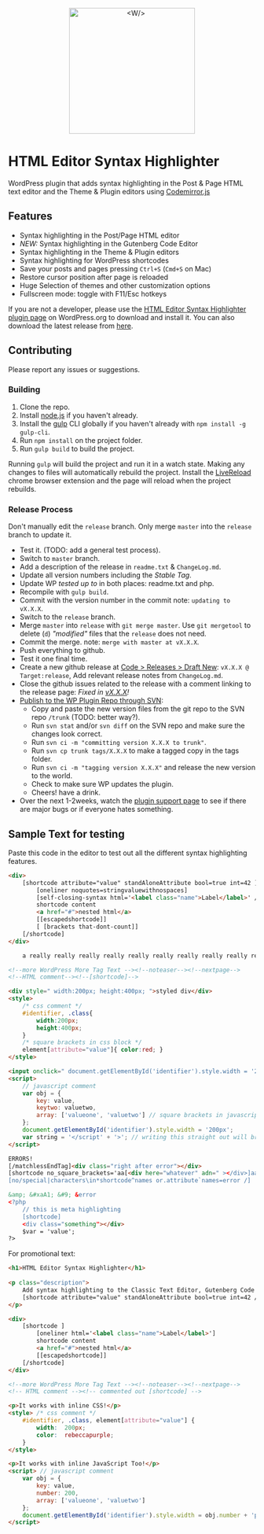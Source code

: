 <p align="center">
    <img width="256" src="https://raw.githubusercontent.com/mukhortov/HESH-WordPress-Plugin/gutenberg/assets/icon.svg?sanitize=true" alt="<W/>">
</p>

# HTML Editor Syntax Highlighter

WordPress plugin that adds syntax highlighting in the Post & Page HTML text editor and the Theme & Plugin editors using [Codemirror.js](http://codemirror.net/)

## Features

* Syntax highlighting in the Post/Page HTML editor
* _NEW:_ Syntax highlighting in the Gutenberg Code Editor
* Syntax highlighting in the Theme & Plugin editors
* Syntax highlighting for WordPress shortcodes
* Save your posts and pages pressing `Ctrl+S` (`Cmd+S` on Mac)
* Restore cursor position after page is reloaded
* Huge Selection of themes and other customization options
* Fullscreen mode: toggle with F11/Esc hotkeys

If you are not a developer, please use the [HTML Editor Syntax Highlighter plugin page](http://wordpress.org/plugins/html-editor-syntax-highlighter/) on WordPress.org to download and install it. You can also download the latest release from [here](https://github.com/mukhortov/HESH-WordPress-Plugin/releases).

## Contributing

Please report any issues or suggestions.

### Building
1. Clone the repo.
2. Install [node.js](https://nodejs.org/) if you haven't already.
3. Install the [gulp](http://gulpjs.com/) CLI globally if you haven't already with `npm install -g gulp-cli`.
4. Run `npm install` on the project folder.
5. Run `gulp build` to build the project.

Running `gulp` will build the project and run it in a watch state. Making any changes to files will automatically rebuild the project. Install the [LiveReload](https://chrome.google.com/webstore/detail/livereload/jnihajbhpnppcggbcgedagnkighmdlei) chrome browser extension and the page will reload when the project rebuilds.

### Release Process
Don't manually edit the `release` branch. Only merge `master` into the `release` branch to update it.
- Test it. (TODO: add a general test process).
- Switch to `master` branch.
- Add a description of the release in `readme.txt` & `ChangeLog.md`.
- Update all version numbers including the _Stable Tag_.
- Update WP _tested up to_ in both places: readme.txt and php.
- Recompile with `gulp build`.
- Commit with the version number in the commit note: `updating to vX.X.X`.
- Switch to the `release` branch.
- Merge `master` into `release` with `git merge master`. Use `git mergetool` to delete (`d`) _"modified"_ files that the `release` does not need.
- Commit the merge. note: `merge with master at vX.X.X`.
- Push everything to github.
- Test it one final time.
- Create a new github release at [Code > Releases > Draft New](https://github.com/mukhortov/HESH-WordPress-Plugin/releases/new): `vX.X.X @ Target:release`, Add relevant release notes from `ChangeLog.md`.
- Close the github issues related to the release with a comment linking to the release page: _Fixed in [vX.X.X](https://github.com/mukhortov/HESH-WordPress-Plugin/releases/tag/vX.X.X)!_
- [Publish to the WP Plugin Repo through SVN](https://developer.wordpress.org/plugins/wordpress-org/how-to-use-subversion/#editing-existing-files):
	- Copy and paste the new version files from the git repo to the SVN repo `/trunk` (TODO: better way?).
	- Run `svn stat` and/or `svn diff` on the SVN repo and make sure the changes look correct.
	- Run `svn ci -m "committing version X.X.X to trunk"`.
	- Run `svn cp trunk tags/X.X.X` to make a tagged copy in the tags folder.
	- Run `svn ci -m "tagging version X.X.X"` and release the new version to the world.
	- Check to make sure WP updates the plugin.
	- Cheers! have a drink.
- Over the next 1-2weeks, watch the [plugin support page](https://wordpress.org/support/plugin/html-editor-syntax-highlighter) to see if there are major bugs or if everyone hates something.


## Sample Text for testing
Paste this code in the editor to test out all the different syntax highlighting features.

```HTML
<div>
	[shortcode attribute="value" standAloneAttribute bool=true int=42 ]
		[oneliner noquotes=stringvaluewithnospaces]
		[self-closing-syntax html='<label class="name">Label</label>' /]
		shortcode content 
		<a href="#">nested html</a>
		[[escapedshortcode]]
		[ [brackets that-dont-count]]
	[/shortcode]
</div>

	a really really really really really really really really really really really really really really really really really really really really really really really really really really really really really really really really really really really really really really really really really really really really really long line that should wrap and indent properly

<!--more WordPress More Tag Text --><!--noteaser--><!--nextpage-->
<!--HTML comment--><!--[shortcode]-->

<div style=" width:200px; height:400px; ">styled div</div>
<style>
	/* css comment */
	#identifier, .class{
		width:200px;
		height:400px;
	}
	/* square brackets in css block */
	element[attribute="value"]{ color:red; }
</style>

<input onclick=" document.getElementById('identifier').style.width = '200px'; "/>
<script>
	// javascript comment
	var obj = {
		key: value,
		keytwo: valuetwo,
		array: ['valueone', 'valuetwo'] // square brackets in javascript block
	};
	document.getElementById('identifier').style.width = '200px';
	var string = '</script' + '>'; // writing this straight out will break the mix
</script>

ERRORS!
[/matchlessEndTag]<div class="right after error"></div>
[shortcode no_square_brackets='aa[<div here="whatever" adn=" ></div>]aaa']
[no/special|characters\in*shortcode^names or.attribute`names=error /]

&amp; &#xaA1; &#9; &error
<?php 
	// this is meta highlighting
	[shortcode] 
	<div class="something"></div>
	$var = 'value'; 
?>
```

For promotional text:

```HTML
<h1>HTML Editor Syntax Highlighter</h1>
	
<p class="description">
	Add syntax highlighting to the Classic Text Editor, Gutenberg Code Editor, and Theme &amp; Plugin Editors. It also highlights [[shortcodes]] like HTML!
	[shortcode attribute="value" standAloneAttribute bool=true int=42 /]
</p>

<div>
	[shortcode ]
		[oneliner html='<label class="name">Label</label>']
		shortcode content 
		<a href="#">nested html</a>
		[[escapedshortcode]]
	[/shortcode]
</div>

<!--more WordPress More Tag Text --><!--noteaser--><!--nextpage-->
<!-- HTML comment --><!-- commented out [shortcode] -->

<p>It works with inline CSS!</p>
<style> /* css comment */
	#identifier, .class, element[attribute="value"] {
		width:  200px;
		color:  rebeccapurple;
	}
</style>

<p>It works with inline JavaScript Too!</p>
<script> // javascript comment
	var obj = {
		key: value,
		number: 200,
		array: ['valueone', 'valuetwo'] 
	};
	document.getElementById('identifier').style.width = obj.number + 'px';
</script>

```
